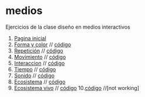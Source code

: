 # medios
Ejercicios de la clase diseño en medios interactivos
1. [Pagina inicial](https://camilacalvo.github.io/medios/)
2. [Forma y color](https://camilacalvo.github.io/medios/01/) // [código](https://github.com/camilacalvo/medios/blob/master/01/sketch.js)
3. [Repetición](https://camilacalvo.github.io/medios/02/) // [código](https://github.com/camilacalvo/medios/blob/master/02/sketch.js)
4. [Movimiento](https://camilacalvo.github.io/medios/03/) // [código](https://github.com/camilacalvo/medios/blob/master/03/sketch.js)
5. [Interaccion](https://camilacalvo.github.io/medios/04/) // [código](https://github.com/camilacalvo/medios/blob/master/04/sketch.js)
6. [Tiempo](https://camilacalvo.github.io/medios/05/) // [código](https://github.com/camilacalvo/medios/blob/master/05/sketch.js)
7. [Sonido](https://camilacalvo.github.io/medios/06/) // [código](https://github.com/camilacalvo/medios/blob/master/06/sketch.js)
8. [Ecosistema](https://camilacalvo.github.io/medios/09/) // [código](https://github.com/camilacalvo/medios/blob/master/09/sketch.js)
9. [Ecosistema vivo](https://camilacalvo.github.io/medios/08/) // [código](https://github.com/camilacalvo/medios/blob/master/08/sketch.js) 
10.[código](https://github.com/camilacalvo/medios/blob/master/10/sketch.js) //[not working]
